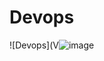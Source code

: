 # Devops
![Devops](V![image](https://github.com/ArturoKronos/Devops/assets/145538520/34779fc6-de0b-4f71-8954-4a353e76d0dd)
